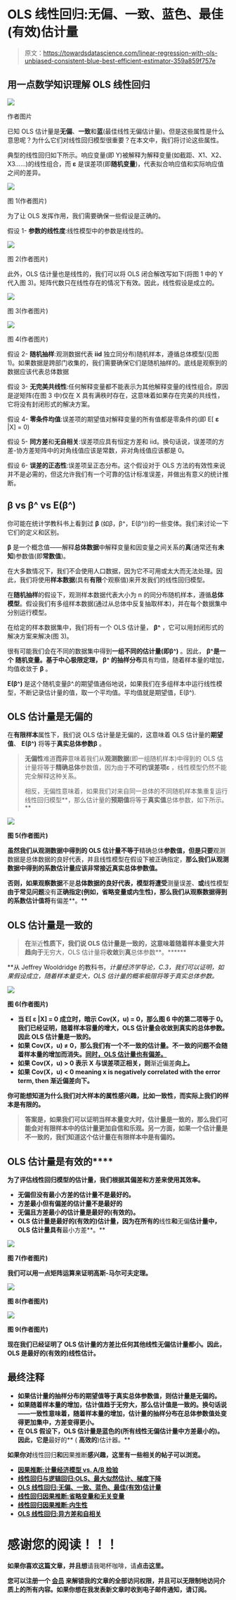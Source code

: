 # OLS 线性回归:无偏、一致、蓝色、最佳(有效)估计量

> 原文：<https://towardsdatascience.com/linear-regression-with-ols-unbiased-consistent-blue-best-efficient-estimator-359a859f757e>

## 用一点数学知识理解 OLS 线性回归

![](img/d5213c721d3f256f4b3c25b654e29b32.png)

作者图片

已知 OLS 估计量是**无偏**、**一致**和**蓝**(最佳线性无偏估计量)。但是这些属性是什么意思呢？为什么它们对线性回归模型很重要？在本文中，我们将讨论这些属性。

典型的线性回归如下所示。响应变量(即 Y)被解释为解释变量(如截距、X1、X2、X3……)的线性组合，而 **ε** 是误差项(即**随机变量**)，代表拟合响应值和实际响应值之间的差异。

![](img/bc6cf0739eaf3d1d10fc1d2f44a136cb.png)

图 1(作者图片)

为了让 OLS 发挥作用，我们需要确保一些假设是正确的。

假设 1- **参数的线性度**:线性模型中的参数是线性的。

![](img/1a6f459ecd247cfcd9e49030cf4c79a4.png)

图 2(作者图片)

此外，OLS 估计量也是线性的，我们可以将 OLS 闭合解改写如下(将图 1 中的 Y 代入图 3)。矩阵代数只在线性存在的情况下有效。因此，线性假设是成立的。

![](img/9ed2d10f26b00133435c7b84c303e68d.png)

图 3(作者图片)

![](img/2e2ce04ced6478f05a6e2aa79798f13d.png)

图 4(作者图片)

假设 2- **随机抽样**:观测数据代表 **iid** 独立同分布)随机样本，遵循总体模型(见图 1)。如果数据是跨部门收集的，我们需要确保它们是随机抽样的。底线是观察到的数据应该代表总体数据

假设 3- **无完美共线性**:任何解释变量都不能表示为其他解释变量的线性组合。原因是逆矩阵(在图 3 中)仅在 X 具有满秩时存在，这意味着如果存在完美的共线性，它将没有封闭形式的解决方案。

假设 4- **零条件均值**:误差项的期望值对解释变量的所有值都是零条件的(即 E[ **ε** |X] = 0)

假设 5- **同方差**和**无自相关**:误差项应具有恒定方差和 iid。换句话说，误差项的方差-协方差矩阵中的对角线值应该是常数，非对角线值应该都是 0。

假设 6- **误差的正态性**:误差项呈正态分布。这个假设对于 OLS 方法的有效性来说并不是必需的，但这允许我们有一个可靠的估计标准误差，并做出有意义的统计推断。

## β vs β^ vs E(β^)

你可能在统计学教科书上看到过 **β** (如β，β^，E(β^))的一些变体。我们来讨论一下它们的定义和区别。

**β** 是一个概念值——解释**总体数据**中解释变量和因变量之间关系的**真**(通常还有**未知**)参数值(即**常数值**)。

在大多数情况下，我们不会使用人口数据，因为它不可用或太大而无法处理。因此，我们将使用**样本数据**(具有**有限**个观察值)来开发我们的线性回归模型。

在**随机抽样**的假设下，观测样本数据代表大小为 n 的同分布随机样本，遵循**总体模型**。假设我们有多组样本数据(通过从总体中反复抽取样本)，并在每个数据集中分别运行模型。

在给定的样本数据集中，我们将有一个 OLS 估计量， **β^** ，它可以用封闭形式的解决方案来解决(图 3)。

很有可能我们会在不同的数据集中得到**一组不同的估计量(即β^)** 。因此， **β^是一个** **随机变量。**基于中心极限定理， **β^** 的**抽样分布**具有均值，随着样本量的增加，均值收敛于 **β** 。

**E(β^)** 是这个随机变量β^.的期望值通俗地说，如果我们在多组样本中运行线性模型，不断记录估计量的值，取一个平均值。平均值就是期望值，E(β^).

## OLS 估计量是无偏的

在**有限样本**属性下，我们说 OLS 估计量是无偏的，这意味着 OLS 估计量的**期望值**、 **E(β^)** 将等于**真实总体参数β** 。

> **无偏性**难道**而非**意味着我们从**观测数据**(即一组随机样本)中得到的 OLS 估计量将等于**精确总体**参数值，因为由于**不可约误差项ε** ，线性模型仍然不能完全解释这种关系。
> 
> 相反，无偏性意味着，如果我们对来自同一总体的不同随机样本集重复运行线性回归模型**，那么估计量的**预期值**将等于**真实值**总体参数，如下所示。**

**![](img/9a8be6c8d647334fabed62f9bff9d8de.png)**

**图 5(作者图片)**

**虽然我们从观测数据中得到的 OLS 估计量不等于**精确总体**参数值，但是只要**观测数据是总体数据的良好代表，并且线性模型在假设下被正确指定，**那么我们从观测数据中得到的系数估计量应该非常接近真实总体参数值。**

**否则，如果观察数据**不是**总体数据的良好代表，模型将遭受**测量误差、**或**线性模型**由于常见问题**没有**正确指定(例如，省略变量或内生性)，那么我们从观察数据得到的系数估计值将**有偏差**。**

## **OLS 估计量是一致的**

> **在**渐近**性质下，我们说 OLS 估计量是一致的，这意味着随着样本量变大并趋向于**无穷大，OLS 估计量将**收敛**到**真**总体参数**。******

**从 Jeffrey Wooldridge 的教科书，*计量经济学导论，C.3，*我们可以证明，如果假设成立，随着样本量变大，OLS 估计量的概率极限将等于真实总体参数。**

**![](img/d36de55e0aca940981b258405b638313.png)**

**图 6(作者图片)**

*   **当 E[ **ε** |X] = 0 成立时，暗示 Cov(X，u) = 0，那么图 6 中的第二项等于 0。我们已经证明，随着样本容量的增大，OLS 估计量会收敛到真实的总体参数。因此 OLS 估计量是一致的。**
*   **如果 Cov(X，u) ≠ 0，那么我们有一个不一致的估计量。不一致的问题不会随着样本量的增加而消失。[同时，OLS 估计量也有偏差。](/causal-inference-with-linear-regression-endogeneity-9d9492663bac)**
*   **如果 Cov(X，u) > 0 表示 X 与误差项正相关，则**渐近偏差**向上。**
*   **如果 Cov(X，u) < 0 meaning x is negatively correlated with the error term, then **渐近偏差**向下。**

**你可能想知道为什么我们对大样本的属性感兴趣，比如一致性，而实际上我们的样本是有限的。**

> **答案是，如果我们可以证明当样本量变大时，估计量是一致的，那么我们可能会对有限样本中的估计量更加自信和乐观。另一方面，**如果一个估计量是不一致的，我们知道这个估计量在有限样本中是有偏的**。**

## **OLS 估计量是**有效的****

**为了评估线性回归模型的估计量，我们根据其偏差和方差来使用其效率。**

*   **无偏但没有最小方差的估计量不是最好的。**
*   **方差最小但有偏差的估计量不是最好的**
*   **无偏且方差最小的估计量是最好的(有效的)。**
*   **OLS 估计量是最好的(有效的)估计量，因为在所有的**线性**和**无偏**估计量中，OLS 估计量具有**最小方差**。**

**![](img/0d7b2ef87e9ece503000288f127b0276.png)**

**图 7(作者图片)**

**我们可以用一点矩阵运算来证明高斯-马尔可夫定理。**

**![](img/3f726837014c9b080249605434a474ba.png)**

**图 8(作者图片)**

**![](img/6a3bb8ed538a2b393c3dab082809f6fb.png)**

**图 9(作者图片)**

**现在我们已经证明了 OLS 估计量的方差比任何其他线性无偏估计量都小。因此，OLS 是最好的(有效的)线性估计。**

## **最终注释**

*   **如果估计量的抽样分布的期望值等于真实总体参数值，则估计量是无偏的。**
*   **如果随着样本量的增加，估计值趋于无穷大，那么估计值是一致的。换句话说——一致性意味着，随着样本量的增加，估计量的抽样分布在总体参数值处变得更加集中，方差变得更小。**
*   **在 OLS 假设下，OLS 估计量是蓝色的(所有线性无偏估计量中方差最小的)。因此，它是**最好的** ( **高效的**)估计器。**

**如果你对**线性回归**和**因果推断**感兴趣，这里有一些相关的帖子可以浏览。**

*   **[**因果推断:计量经济模型 vs. A/B 检验**](/causal-inference-econometric-models-vs-a-b-testing-190781fe82c5)**
*   **[**线性回归与逻辑回归:OLS、最大似然估计、梯度下降**](/linear-regression-vs-logistic-regression-ols-maximum-likelihood-estimation-gradient-descent-bcfac2c7b8e4)**
*   **[**OLS 线性回归:无偏、一致、蓝色、最佳(有效)估计量**](/linear-regression-with-ols-unbiased-consistent-blue-best-efficient-estimator-359a859f757e)**
*   **[**线性回归因果推断:省略变量和无关变量**](/understand-bias-and-variance-in-causal-inference-with-linear-regression-a02e0a9622bc)**
*   **[**线性回归因果推断:内生性**](/causal-inference-with-linear-regression-endogeneity-9d9492663bac)**
*   **[**OLS 线性回归:异方差和自相关**](/linear-regression-with-ols-heteroskedasticity-and-autocorrelation-c12f1f65c13)**

# **感谢您的阅读！！！**

**如果你喜欢这篇文章，并且想**请我喝杯咖啡，请**点击这里。**

**您可以注册一个 [**会员**](https://aaron-zhu.medium.com/membership) 来解锁我的文章的全部访问权限，并且可以无限制地访问介质上的所有内容。如果你想在我发表新文章时收到电子邮件通知，请订阅。**